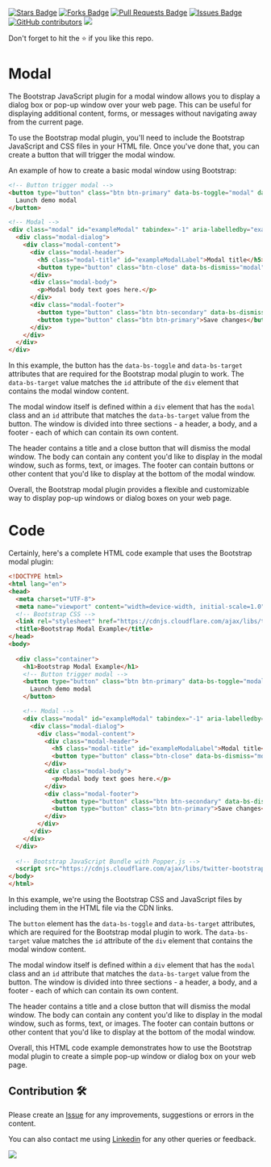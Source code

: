 <a href="https://github.com/drshahizan/learn-php/stargazers"><img src="https://img.shields.io/github/stars/drshahizan/learn-php" alt="Stars Badge"/></a>
<a href="https://github.com/drshahizan/learn-php/network/members"><img src="https://img.shields.io/github/forks/drshahizan/learn-php" alt="Forks Badge"/></a>
<a href="https://github.com/drshahizan/learn-php/pulls"><img src="https://img.shields.io/github/issues-pr/drshahizan/learn-php" alt="Pull Requests Badge"/></a>
<a href="https://github.com/drshahizan/learn-php/issues"><img src="https://img.shields.io/github/issues/drshahizan/learn-php" alt="Issues Badge"/></a>
<a href="https://github.com/drshahizan/learn-php/graphs/contributors"><img alt="GitHub contributors" src="https://img.shields.io/github/contributors/drshahizan/learn-php?color=2b9348"></a>
![](https://visitor-badge.glitch.me/badge?page_id=drshahizan/learn-php)

Don't forget to hit the :star: if you like this repo.

# Modal
The Bootstrap JavaScript plugin for a modal window allows you to display a dialog box or pop-up window over your web page. This can be useful for displaying additional content, forms, or messages without navigating away from the current page.

To use the Bootstrap modal plugin, you'll need to include the Bootstrap JavaScript and CSS files in your HTML file. Once you've done that, you can create a button that will trigger the modal window.

An example of how to create a basic modal window using Bootstrap:

```html
<!-- Button trigger modal -->
<button type="button" class="btn btn-primary" data-bs-toggle="modal" data-bs-target="#exampleModal">
  Launch demo modal
</button>

<!-- Modal -->
<div class="modal" id="exampleModal" tabindex="-1" aria-labelledby="exampleModalLabel" aria-hidden="true">
  <div class="modal-dialog">
    <div class="modal-content">
      <div class="modal-header">
        <h5 class="modal-title" id="exampleModalLabel">Modal title</h5>
        <button type="button" class="btn-close" data-bs-dismiss="modal" aria-label="Close"></button>
      </div>
      <div class="modal-body">
        <p>Modal body text goes here.</p>
      </div>
      <div class="modal-footer">
        <button type="button" class="btn btn-secondary" data-bs-dismiss="modal">Close</button>
        <button type="button" class="btn btn-primary">Save changes</button>
      </div>
    </div>
  </div>
</div>
```

In this example, the button has the `data-bs-toggle` and `data-bs-target` attributes that are required for the Bootstrap modal plugin to work. The `data-bs-target` value matches the `id` attribute of the `div` element that contains the modal window content.

The modal window itself is defined within a `div` element that has the `modal` class and an `id` attribute that matches the `data-bs-target` value from the button. The window is divided into three sections - a header, a body, and a footer - each of which can contain its own content. 

The header contains a title and a close button that will dismiss the modal window. The body can contain any content you'd like to display in the modal window, such as forms, text, or images. The footer can contain buttons or other content that you'd like to display at the bottom of the modal window.

Overall, the Bootstrap modal plugin provides a flexible and customizable way to display pop-up windows or dialog boxes on your web page.

# Code

Certainly, here's a complete HTML code example that uses the Bootstrap modal plugin:

```html
<!DOCTYPE html>
<html lang="en">
<head>
  <meta charset="UTF-8">
  <meta name="viewport" content="width=device-width, initial-scale=1.0">
  <!-- Bootstrap CSS -->
  <link rel="stylesheet" href="https://cdnjs.cloudflare.com/ajax/libs/twitter-bootstrap/5.1.0/css/bootstrap.min.css">
  <title>Bootstrap Modal Example</title>
</head>
<body>
  
  <div class="container">
    <h1>Bootstrap Modal Example</h1>
    <!-- Button trigger modal -->
    <button type="button" class="btn btn-primary" data-bs-toggle="modal" data-bs-target="#exampleModal">
      Launch demo modal
    </button>

    <!-- Modal -->
    <div class="modal" id="exampleModal" tabindex="-1" aria-labelledby="exampleModalLabel" aria-hidden="true">
      <div class="modal-dialog">
        <div class="modal-content">
          <div class="modal-header">
            <h5 class="modal-title" id="exampleModalLabel">Modal title</h5>
            <button type="button" class="btn-close" data-bs-dismiss="modal" aria-label="Close"></button>
          </div>
          <div class="modal-body">
            <p>Modal body text goes here.</p>
          </div>
          <div class="modal-footer">
            <button type="button" class="btn btn-secondary" data-bs-dismiss="modal">Close</button>
            <button type="button" class="btn btn-primary">Save changes</button>
          </div>
        </div>
      </div>
    </div>
  </div>
  
  <!-- Bootstrap JavaScript Bundle with Popper.js -->
  <script src="https://cdnjs.cloudflare.com/ajax/libs/twitter-bootstrap/5.1.0/js/bootstrap.bundle.min.js"></script>
</body>
</html>
```

In this example, we're using the Bootstrap CSS and JavaScript files by including them in the HTML file via the CDN links.

The `button` element has the `data-bs-toggle` and `data-bs-target` attributes, which are required for the Bootstrap modal plugin to work. The `data-bs-target` value matches the `id` attribute of the `div` element that contains the modal window content.

The modal window itself is defined within a `div` element that has the `modal` class and an `id` attribute that matches the `data-bs-target` value from the button. The window is divided into three sections - a header, a body, and a footer - each of which can contain its own content. 

The header contains a title and a close button that will dismiss the modal window. The body can contain any content you'd like to display in the modal window, such as forms, text, or images. The footer can contain buttons or other content that you'd like to display at the bottom of the modal window.

Overall, this HTML code example demonstrates how to use the Bootstrap modal plugin to create a simple pop-up window or dialog box on your web page.

## Contribution 🛠️
Please create an [Issue](https://github.com/drshahizan/learn-php/issues) for any improvements, suggestions or errors in the content.

You can also contact me using [Linkedin](https://www.linkedin.com/in/drshahizan/) for any other queries or feedback.

![](https://visitor-badge.glitch.me/badge?page_id=drshahizan)
